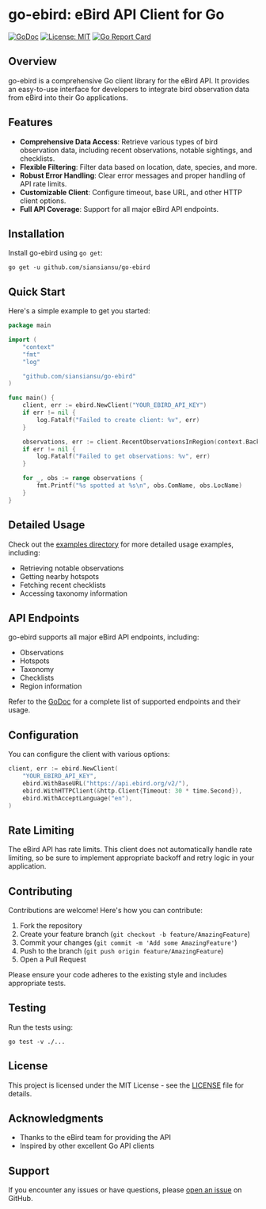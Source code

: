 # go-ebird: eBird API Client for Go

[![GoDoc](https://godoc.org/github.com/siansiansu/go-ebird?status.svg)](http://godoc.org/github.com/siansiansu/go-ebird)
[![License: MIT](https://img.shields.io/badge/License-MIT-yellow.svg)](https://opensource.org/licenses/MIT)
[![Go Report Card](https://goreportcard.com/badge/github.com/siansiansu/go-ebird)](https://goreportcard.com/report/github.com/siansiansu/go-ebird)

## Overview

go-ebird is a comprehensive Go client library for the eBird API. It provides an easy-to-use interface for developers to integrate bird observation data from eBird into their Go applications.

## Features

- **Comprehensive Data Access**: Retrieve various types of bird observation data, including recent observations, notable sightings, and checklists.
- **Flexible Filtering**: Filter data based on location, date, species, and more.
- **Robust Error Handling**: Clear error messages and proper handling of API rate limits.
- **Customizable Client**: Configure timeout, base URL, and other HTTP client options.
- **Full API Coverage**: Support for all major eBird API endpoints.

## Installation

Install go-ebird using `go get`:

```shell
go get -u github.com/siansiansu/go-ebird
```

## Quick Start

Here's a simple example to get you started:

```go
package main

import (
    "context"
    "fmt"
    "log"

    "github.com/siansiansu/go-ebird"
)

func main() {
    client, err := ebird.NewClient("YOUR_EBIRD_API_KEY")
    if err != nil {
        log.Fatalf("Failed to create client: %v", err)
    }

    observations, err := client.RecentObservationsInRegion(context.Background(), "US-NY", ebird.MaxResults(5))
    if err != nil {
        log.Fatalf("Failed to get observations: %v", err)
    }

    for _, obs := range observations {
        fmt.Printf("%s spotted at %s\n", obs.ComName, obs.LocName)
    }
}
```

## Detailed Usage

Check out the [examples directory](./examples/) for more detailed usage examples, including:

- Retrieving notable observations
- Getting nearby hotspots
- Fetching recent checklists
- Accessing taxonomy information

## API Endpoints

go-ebird supports all major eBird API endpoints, including:

- Observations
- Hotspots
- Taxonomy
- Checklists
- Region information

Refer to the [GoDoc](https://pkg.go.dev/github.com/siansiansu/go-ebird) for a complete list of supported endpoints and their usage.

## Configuration

You can configure the client with various options:

```go
client, err := ebird.NewClient(
    "YOUR_EBIRD_API_KEY",
    ebird.WithBaseURL("https://api.ebird.org/v2/"),
    ebird.WithHTTPClient(&http.Client{Timeout: 30 * time.Second}),
    ebird.WithAcceptLanguage("en"),
)
```

## Rate Limiting

The eBird API has rate limits. This client does not automatically handle rate limiting, so be sure to implement appropriate backoff and retry logic in your application.

## Contributing

Contributions are welcome! Here's how you can contribute:

1. Fork the repository
2. Create your feature branch (`git checkout -b feature/AmazingFeature`)
3. Commit your changes (`git commit -m 'Add some AmazingFeature'`)
4. Push to the branch (`git push origin feature/AmazingFeature`)
5. Open a Pull Request

Please ensure your code adheres to the existing style and includes appropriate tests.

## Testing

Run the tests using:

```shell
go test -v ./...
```

## License

This project is licensed under the MIT License - see the [LICENSE](./LICENSE) file for details.

## Acknowledgments

- Thanks to the eBird team for providing the API
- Inspired by other excellent Go API clients

## Support

If you encounter any issues or have questions, please [open an issue](https://github.com/siansiansu/go-ebird/issues/new) on GitHub.
